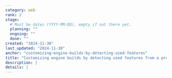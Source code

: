 ```yaml
---
category: web
rank: 2
stage:
  # Must be dates (YYYY-MM-DD), empty if not there yet.
  planning: ""
  ongoing: ""
  done: ""
created: "2024-11-30"
last_updated: "2024-11-30"
anchor: "customizing-engine-builds-by-detecting-used-features"
title: "Customizing engine builds by detecting used features from a project"
description: |
details: |
---
```

